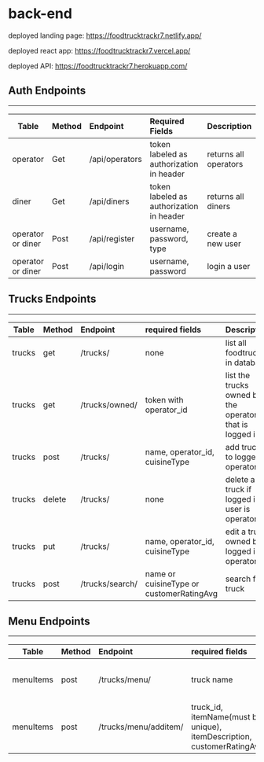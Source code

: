 # back-end

deployed landing page: https://foodtrucktrackr7.netlify.app/

deployed react app: https://foodtrucktrackr7.vercel.app/

deployed API: https://foodtrucktrackr7.herokuapp.com/



## **Auth Endpoints**
--------------------------------------------

| Table    |  Method   |  Endpoint | Required Fields       | Description  |
|----------|:---------|:----------|:----------------------|:-------------|
| operator    |  Get     | /api/operators |token labeled as authorization in header |returns all operators |
| diner    |  Get     | /api/diners |token labeled as authorization in header |returns all diners |
| operator or diner    |  Post     | /api/register | username, password, type | create a new user|
| operator or diner    |  Post     | /api/login | username, password |login a user |


## **Trucks Endpoints**
----------------------------------------------

| Table    |  Method   |  Endpoint | required fields       | Description  |
|----------|:---------|:----------|:----------------------|:-------------|
| trucks | get | /trucks/ | none | list all foodtrucks in database |
| trucks | get | /trucks/owned/ | token with operator_id| list the trucks owned by the operator that is logged in |
| trucks | post | /trucks/ | name, operator_id, cuisineType | add truck to logged in operator |
| trucks | delete | /trucks/ | none | delete a truck if logged in user is operator |
| trucks | put | /trucks/ | name, operator_id, cuisineType | edit a truck owned by logged in operator |
| trucks | post | /trucks/search/ | name or cuisineType or customerRatingAvg | search for a truck |


## **Menu Endpoints**
----------------------------------------------

| Table    |  Method   |  Endpoint | required fields       | Description  |
|----------|:---------|:----------|:----------------------|:-------------|
| menuItems | post | /trucks/menu/ | truck name | list the items in the menu for given truck |
| menuItems | post | /trucks/menu/additem/ | truck_id, itemName(must be unique), itemDescription, customerRatingAvg | add an item in the truck's menu array |
